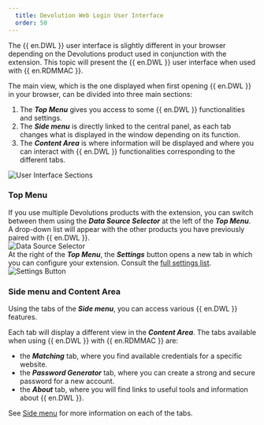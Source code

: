 ```yaml
---
  title: Devolution Web Login User Interface
  order: 50
---
```

The {{ en.DWL }} user interface is slightly different in your browser depending on the Devolutions product used in conjunction with the extension. This topic will present the {{ en.DWL }} user interface when used with {{ en.RDMMAC }}.  

The main view, which is the one displayed when first opening {{ en.DWL }} in your browser, can be divided into three main sections:  

1. The ***Top Menu*** gives you access to some {{ en.DWL }} functionalities and settings. 
1. The ***Side menu*** is directly linked to the central panel, as each tab changes what is displayed in the window depending on its function. 
1. The ***Content Area*** is where information will be displayed and where you can interact with {{ en.DWL }} functionalities corresponding to the different tabs.  

![User Interface Sections](https://webdevolutions.azureedge.net/docs/en/rdm/mac/RDMMac2034.png) 

### Top Menu 

If you use multiple Devolutions products with the extension, you can switch between them using the ***Data Source Selector*** at the left of the ***Top Menu***. A drop-down list will appear with the other products you have previously paired with {{ en.DWL }}.  
![Data Source Selector](https://webdevolutions.azureedge.net/docs/en/rdm/mac/RDMMac2035.png)  
At the right of the ***Top Menu***, the ***Settings*** button opens a new tab in which you can configure your extension. Consult the [full settings list](/rdm/mac/dwl/settings/).  
![Settings Button](https://webdevolutions.azureedge.net/docs/en/rdm/mac/RDMMac2036.png)  

### Side menu and Content Area 

Using the tabs of the ***Side menu***, you can access various {{ en.DWL }} features.  

Each tab will display a different view in the ***Content Area***. The tabs available when using {{ en.DWL }} with {{ en.RDMMAC }} are:  

* the ***Matching*** tab, where you find available credentials for a specific website. 
* the ***Password Generator*** tab, where you can create a strong and secure password for a new account. 
* the ***About*** tab, where you will find links to useful tools and information about {{ en.DWL }}.  

See [Side menu](/rdm/mac/dwl/devolutions-web-login-user-interface/side-menu/) for more information on each of the tabs. 
